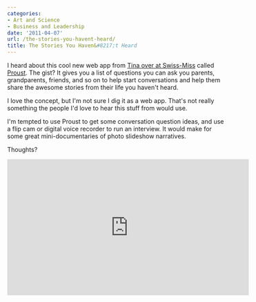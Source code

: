```yaml
---
categories:
- Art and Science
- Business and Leadership
date: '2011-04-07'
url: /the-stories-you-havent-heard/
title: The Stories You Haven&#8217;t Heard
---
```


I heard about this cool new web app from <a href="http://www.swiss-miss.com/2011/03/proust.html">Tina over at Swiss-Miss</a> called <a href="http://www.proust.com/">Proust</a>. The gist? It gives you a list of questions you can ask you parents, grandparents, friends, and so on to help start conversations and help them share the awesome stories from their life you haven't heard.

I love the concept, but I'm not sure I dig it as a web app. That's not really something the people I'd love to hear this stuff from would use.

I'm tempted to use Proust to get some conversation question ideas, and use a flip cam or digital voice recorder to run an interview. It would make for some great mini-documentaries of photo slideshow narratives.

Thoughts?

<p align="center"><iframe src="https://player.vimeo.com/video/17533514?title=0&amp;byline=0&amp;portrait=0" width="560" height="315" frameborder="0"></iframe></p>